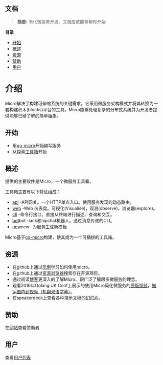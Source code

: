 ## 文档

> **摘要:** 简化微服务开发。文档应该能够帮你开始

**目录**

- [开始](#开始)
- [概述](#概述)
- [资源](#资源)
- [赞助](#赞助)
- [用户](#用户)


# 介绍

Micro解决了构建可伸缩系统的关键需求。它采用微服务架构模式并将其转换为一套构建积木(blocks)平台的工具。Micro能够处理复杂的分布式系统并为开发者提供能够已经了解的简单抽象。

## 开始

- 用[go-micro](../gomicro/overview.md)开始编写服务
- 从探索[工具箱](../micro/overview.md)开始

## 概述

提供的主要软件是Micro，一个微服务工具箱。

工具箱主要有以下特征组成：

- [api](micro/apigateway.md) -API网关。一个HTTP单点入口。使用服务发现的动态路由。
- [web](micro/web.md) -Web 仪表盘。可视化(Visualise)，观测(observe)，浏览器(explore)。
- [cli](micro/cli.md) -命令行接口。直接从终端进行描述、查询和交互。
- [bot](micro/bot.md)bot -lack和hipchat机器人。通过消息传递的CLI。
- [new](icro/template.md)new -为服务生成新模板


Micro基于[go-micro](../gomicro/overview.md)构建，使其成为一个可插拔的工具箱。

## 资源

- 在github上通过[示例](https://github.com/micro/examples)学习如何使用micro。
- 在github上通过[资源浏览器](https://micro.mu/explore/)搜索存在开源项目。
- 通过阅读[博客](https://micro.mu/blog/)更深入的了解Micro、跟广泛了解跟多微服务的理念。
- 观看2016年Golang UK Conf上展示的使用Micro简化微服务的[原版视频](https://www.youtube.com/watch?v=xspaDovwk34)，[搬运国内到视频（机翻双语字幕）](https://www.bilibili.com/video/av44524982)。
- 在speakerdeck上查看各种演示文稿的[幻灯片](https://speakerdeck.com/asim)。

## 赞助

在[网站](https://micro.mu/#sponsors)查看赞助者

## 用户

查看[用户列表](https://micro.mu/docs/users.html)
